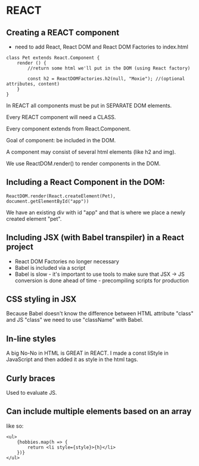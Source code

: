 # REACT

## Creating a REACT component

- need to add React, React DOM and React DOM Factories to index.html
```
class Pet extends React.Component {
    render () {
        //return some html we'll put in the DOM (using React factory)

        const h2 = ReactDOMFactories.h2(null, "Moxie"); //(optional attributes, content)
    }
}

```

In REACT all components must be put in SEPARATE DOM elements.

Every REACT component will need a CLASS.

Every component extends from React.Component.

Goal of component: be included in the DOM.

A component may consist of several html elements (like h2 and img).

We use ReactDOM.render() to render components in the DOM.

## Including a React Component in the DOM:

```
ReactDOM.render(React.createElement(Pet), document.getElementById("app"))
```
We have an existing div with id "app" and that is where we place a newly created element "pet".

## Including JSX (with Babel transpiler) in a React project

- React DOM Factories no longer necessary
- Babel is included via a script
- Babel is slow - it's important to use tools to make sure that JSX -> JS conversion is done ahead of time - precompiling scripts for production

## CSS styling in JSX

Because Babel doesn't know the difference between HTML attribute "class" and JS "class" we need to use "className" with Babel.

## In-line styles

A big No-No in HTML is GREAT in REACT.
I made a const liStyle in JavaScript and then added it as style in the html tags. 

## Curly braces

Used to evaluate JS. 

## Can include multiple elements based on an array

like so:

```
<ul>
    {hobbies.map(h => {
        return <li style={style}>{h}</li>
    })}
</ul>
```